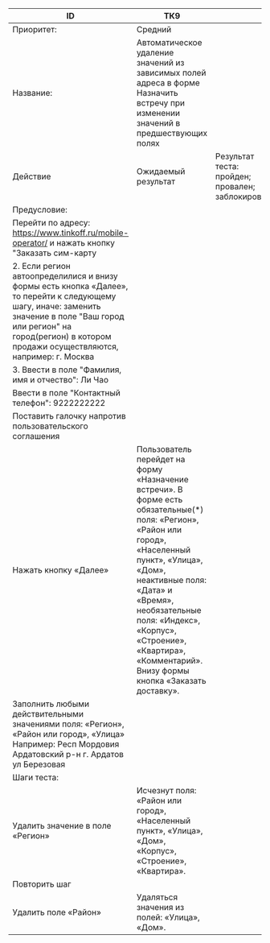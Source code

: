 |    ID                                                                                                                                                                                                                                             |    ТК9                                                                                                                                                                                                                                                                                                                                    |                                                                  |
|---------------------------------------------------------------------------------------------------------------------------------------------------------------------------------------------------------------------------------------------------|-------------------------------------------------------------------------------------------------------------------------------------------------------------------------------------------------------------------------------------------------------------------------------------------------------------------------------------------|------------------------------------------------------------------|
|    Приоритет:                                                                                                                                                                                                                                     |    Средний                                                                                                                                                                                                                                                                                                                                |                                                                  |
|    Название:                                                                                                                                                                                                                                      |    Автоматическое удаление   значений из зависимых полей адреса в форме Назначить встречу при изменении   значений в предшествующих полях                                                                                                                                                                                                 |                                                                  |
|    Действие                                                                                                                                                                                                                                       |    Ожидаемый результат                                                                                                                                                                                                                                                                                                                    |    Результат теста:   пройден;      провален;   заблокирован;    |
|    Предусловие:                                                                                                                                                                                                                                   |                                                                                                                                                                                                                                                                                                                                           |                                                                  |
|        Перейти по адресу: https://www.tinkoff.ru/mobile-operator/        и нажать кнопку "Заказать сим-карту                                                                                                                                      |                                                                                                                                                                                                                                                                                                                                           |                                                                  |
|    2.        Если регион   автоопределилися и внизу формы есть кнопка «Далее», то перейти к следующему   шагу, иначе: заменить значение в поле "Ваш город или регион" на   город(регион) в котором продажи осуществляются, например: г. Москва    |                                                                                                                                                                                                                                                                                                                                           |                                                                  |
|    3.        Ввести в   поле "Фамилия, имя и отчество":        Ли Чао                                                                                                                                                                             |                                                                                                                                                                                                                                                                                                                                           |                                                                  |
|        Ввести в поле "Контактный телефон":     9222222222                                                                                                                                                                                         |                                                                                                                                                                                                                                                                                                                                           |                                                                  |
|        Поставить галочку напротив пользовательского соглашения                                                                                                                                                                                    |                                                                                                                                                                                                                                                                                                                                           |                                                                  |
|        Нажать кнопку «Далее»                                                                                                                                                                                                                      |    Пользователь перейдет   на форму «Назначение встречи». В форме есть обязательные(*) поля: «Регион»,   «Район или город», «Населенный пункт», «Улица», «Дом», неактивные поля:   «Дата» и «Время», необязательные поля: «Индекс», «Корпус», «Строение»,   «Квартира», «Комментарий». Внизу формы кнопка «Заказать доставку».            |                                                                  |
|        Заполнить любыми действительными значениями поля: «Регион»,  «Район или город», «Улица» Например:      Респ Мордовия   Ардатовский р-н   г. Ардатов   ул Березовая                                                                         |                                                                                                                                                                                                                                                                                                                                           |                                                                  |
|    Шаги   теста:                                                                                                                                                                                                                                  |                                                                                                                                                                                                                                                                                                                                           |                                                                  |
|        Удалить        значение в поле «Регион»                                                                                                                                                                                                    |    Исчезнут поля:    «Район или город», «Населенный пункт», «Улица», «Дом», «Корпус»,   «Строение», «Квартира».                                                                                                                                                                                                                           |                                                                  |
|    Повторить шаг                                                                                                                                                                                                                                  |                                                                                                                                                                                                                                                                                                                                           |                                                                  |
|    Удалить поле «Район»                                                                                                                                                                                                                           |    Удаляться значения из полей: «Улица», «Дом».                                                                                                                                                                                                                                                                                           |                                                                  |
